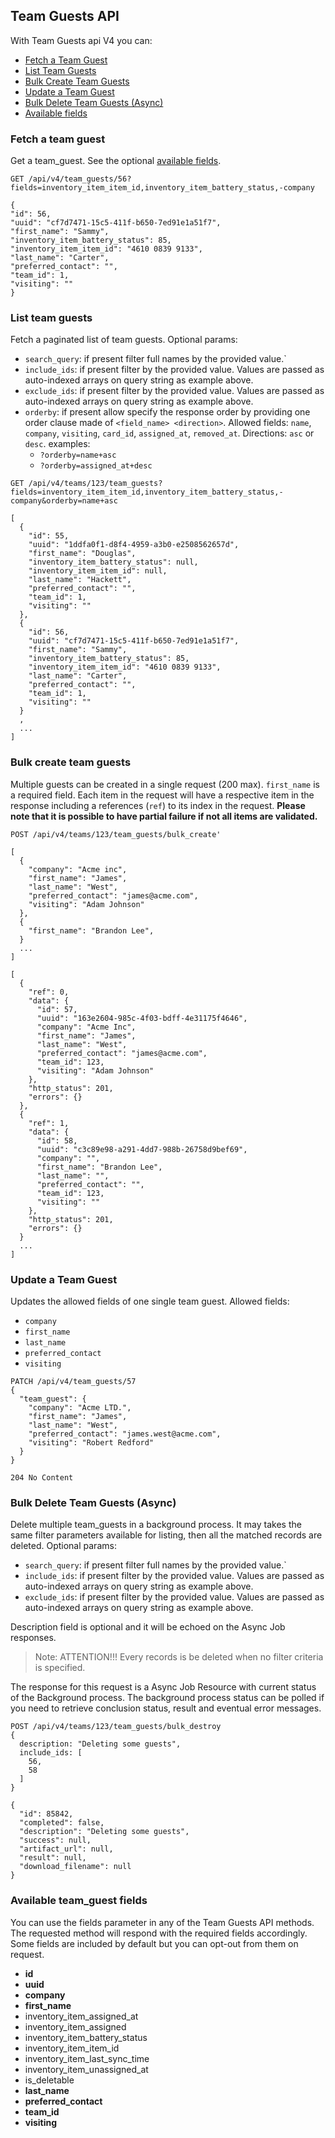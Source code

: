 ## Team Guests API
With Team Guests api V4 you can:

- [Fetch a Team Guest](#fetch-a-team-guest)
- [List Team Guests](#list-team-guests)
- [Bulk Create Team Guests](#bulk-create-team-guests)
- [Update a Team Guest](#update-a-team-guest)
- [Bulk Delete Team Guests (Async)](#bulk-delete-team-guests--async-)
- [Available fields](#available-team_guest-fields)

### Fetch a team guest

Get a team_guest. See the optional [available fields](#available-team_guest-fields).
```
GET /api/v4/team_guests/56?fields=inventory_item_item_id,inventory_item_battery_status,-company
```

```
{
"id": 56,
"uuid": "cf7d7471-15c5-411f-b650-7ed91e1a51f7",
"first_name": "Sammy",
"inventory_item_battery_status": 85,
"inventory_item_item_id": "4610 0839 9133",
"last_name": "Carter",
"preferred_contact": "",
"team_id": 1,
"visiting": ""
}
```

### List team guests

Fetch a paginated list of team guests.
Optional params:
- `search_query`: if present filter full names by the provided value.`
- `include_ids`: if present filter by the provided value. Values are passed as auto-indexed arrays on query string as example above.
- `exclude_ids`: if present filter by the provided value. Values are passed as auto-indexed arrays on query string as example above.
- `orderby`: if present allow specify the response order by providing one order clause
  made of `<field_name> <direction>`. Allowed fields:
  `name`, `company`, `visiting`, `card_id`, `assigned_at`, `removed_at`. Directions: `asc` or `desc`.
  examples:
    - `?orderby=name+asc`
    - `?orderby=assigned_at+desc`

```
GET /api/v4/teams/123/team_guests?fields=inventory_item_item_id,inventory_item_battery_status,-company&orderby=name+asc
```

```
[
  {
    "id": 55,
    "uuid": "1ddfa0f1-d8f4-4959-a3b0-e2508562657d",
    "first_name": "Douglas",
    "inventory_item_battery_status": null,
    "inventory_item_item_id": null,
    "last_name": "Hackett",
    "preferred_contact": "",
    "team_id": 1,
    "visiting": ""
  },
  {
    "id": 56,
    "uuid": "cf7d7471-15c5-411f-b650-7ed91e1a51f7",
    "first_name": "Sammy",
    "inventory_item_battery_status": 85,
    "inventory_item_item_id": "4610 0839 9133",
    "last_name": "Carter",
    "preferred_contact": "",
    "team_id": 1,
    "visiting": ""
  }
  ,
  ...
]
```

### Bulk create team guests
Multiple guests can be created in a single request (200 max). `first_name` is a
required field. Each item in the request will have a respective item in the
response including a references (`ref`) to its index in the request.
**Please note that it is possible to have partial failure if not all items are validated.**

```
POST /api/v4/teams/123/team_guests/bulk_create'

[
  {
    "company": "Acme inc",
    "first_name": "James",
    "last_name": "West",
    "preferred_contact": "james@acme.com",
    "visiting": "Adam Johnson"
  },
  {
    "first_name": "Brandon Lee",
  }
  ...
]
```

```
[
  {
    "ref": 0,
    "data": {
      "id": 57,
      "uuid": "163e2604-985c-4f03-bdff-4e31175f4646",
      "company": "Acme Inc",
      "first_name": "James",
      "last_name": "West",
      "preferred_contact": "james@acme.com",
      "team_id": 123,
      "visiting": "Adam Johnson"
    },
    "http_status": 201,
    "errors": {}
  },
  {
    "ref": 1,
    "data": {
      "id": 58,
      "uuid": "c3c89e98-a291-4dd7-988b-26758d9bef69",
      "company": "",
      "first_name": "Brandon Lee",
      "last_name": "",
      "preferred_contact": "",
      "team_id": 123,
      "visiting": ""
    },
    "http_status": 201,
    "errors": {}
  }
  ...
]
```

### Update a Team Guest
Updates the allowed fields of one single team guest.
Allowed fields:
  - `company`
  - `first_name`
  - `last_name`
  - `preferred_contact`
  - `visiting`

```
PATCH /api/v4/team_guests/57
{
  "team_guest": {
    "company": "Acme LTD.",
    "first_name": "James",
    "last_name": "West",
    "preferred_contact": "james.west@acme.com",
    "visiting": "Robert Redford"
  }
}
```

```
204 No Content
```

### Bulk Delete Team Guests (Async)
Delete multiple team_guests in a background process.
It may takes the same filter parameters available for listing, then all the
matched records are deleted. Optional params:
- `search_query`: if present filter full names by the provided value.`
- `include_ids`: if present filter by the provided value. Values are passed as auto-indexed arrays on query string as example above.
- `exclude_ids`: if present filter by the provided value. Values are passed as auto-indexed arrays on query string as example above.

Description field is optional and it will be echoed on the Async Job responses.

> Note: ATTENTION!!! Every records is be deleted when no filter criteria is specified.

The response for this request is a Async Job Resource with current status of the
Background process. The background process status can be polled if you need to
retrieve conclusion status, result and eventual error messages.

```
POST /api/v4/teams/123/team_guests/bulk_destroy
{
  description: "Deleting some guests",
  include_ids: [
    56,
    58
  ]
}
```

```
{
  "id": 85842,
  "completed": false,
  "description": "Deleting some guests",
  "success": null,
  "artifact_url": null,
  "result": null,
  "download_filename": null
}
```

### Available team_guest fields
You can use the fields parameter in any of the Team Guests API methods. The requested
method will respond with the required fields accordingly. Some fields are
included by default but you can opt-out from them on request.

* **id**
* **uuid**
* **company**
* **first_name**
* inventory_item_assigned_at
* inventory_item_assigned
* inventory_item_battery_status
* inventory_item_item_id
* inventory_item_last_sync_time
* inventory_item_unassigned_at
* is_deletable
* **last_name**
* **preferred_contact**
* **team_id**
* **visiting**
